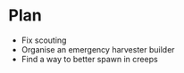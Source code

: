 # Plan
* Fix scouting
* Organise an emergency harvester builder
* Find a way to better spawn in creeps
